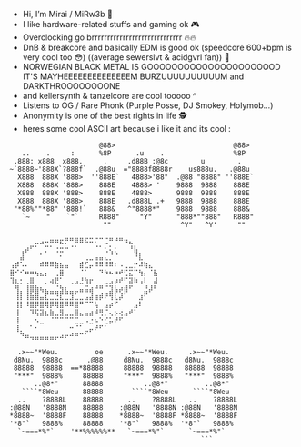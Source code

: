 - Hi, I’m Mirai / MiRw3b 👋
- I like hardware-related stuffs and gaming ok 🎮
- Overclocking go brrrrrrrrrrrrrrrrrrrrrrrrrrrrr 🔥🔥
- DnB & breakcore and basically EDM is good ok (speedcore 600+bpm is very cool too 😳) ((average sewerslvt & acidgvrl fan)) 🎵
- NORWEGIAN BLACK METAL IS GOOOOOOOOOOOOOOOOOOOOOD IT'S MAYHEEEEEEEEEEEEEEM BURZUUUUUUUUUUM and DARKTHROOOOOOOONE
- and kellersynth & tanzelcore are cool tooooo ^
- Listens to OG / Rare Phonk (Purple Posse, DJ Smokey, Holymob...)
- Anonymity is one of the best rights in life 🕵
- heres some cool ASCII art because i like it and its cool :

```                      .                                .    
                      @88>                             @88>  
   ..    .     :      %8P      .u    .                 %8P   
 .888: x888  x888.     .     .d88B :@8c        u        .    
~`8888~'888X`?888f`  .@88u  ="8888f8888r    us888u.   .@88u  
  X888  888X '888>  ''888E`   4888>'88"  .@88 "8888" ''888E` 
  X888  888X '888>    888E    4888> '    9888  9888    888E  
  X888  888X '888>    888E    4888>      9888  9888    888E  
  X888  888X '888>    888E   .d888L .+   9888  9888    888E  
 "*88%""*88" '888!`   888&   ^"8888*"    9888  9888    888&  
   `~    "    `"`     R888"     "Y"      "888*""888"   R888" 
                       ""                 ^Y"   ^Y'     ""   
                                                             
⠀⠀⠀⠀⠀⣀⣠⠤⠶⠶⣖⡛⠛⠿⠿⠯⠭⠍⠉⣉⠛⠚⠛⠲⣄⠀⠀⠀⠀⠀
⠀⠀⢀⡴⠋⠁⠀⡉⠁⢐⣒⠒⠈⠁⠀⠀⠀⠈⠁⢂⢅⡂⠀⠀⠘⣧⠀⠀⠀⠀
⠀⠀⣼⠀⠀⠀⠁⠀⠀⠀⠂⠀⠀⠀⠀⢀⣀⣤⣤⣄⡈⠈⠀⠀⠀⠘⣇⠀⠀⠀
⢠⡾⠡⠄⠀⠀⠾⠿⠿⣷⣦⣤⠀⠀⣾⣋⡤⠿⠿⠿⠿⠆⠠⢀⣀⡒⠼⢷⣄⠀
⣿⠊⠊⠶⠶⢦⣄⡄⠀⢀⣿⠀⠀⠀⠈⠁⠀⠀⠙⠳⠦⠶⠞⢋⣍⠉⢳⡄⠈⣧
⢹⣆⡂⢀⣿⠀⠀⡀⢴⣟⠁⠀⢀⣠⣘⢳⡖⠀⠀⣀⣠⡴⠞⠋⣽⠷⢠⠇⠀⣼
⠀⢻⡀⢸⣿⣷⢦⣄⣀⣈⣳⣆⣀⣀⣤⣭⣴⠚⠛⠉⣹⣧⡴⣾⠋⠀⠀⣘⡼⠃
⠀⢸⡇⢸⣷⣿⣤⣏⣉⣙⣏⣉⣹⣁⣀⣠⣼⣶⡾⠟⢻⣇⡼⠁⠀⠀⣰⠋⠀⠀
⠀⢸⡇⠸⣿⡿⣿⢿⡿⢿⣿⠿⠿⣿⠛⠉⠉⢧⠀⣠⡴⠋⠀⠀⠀⣠⠇⠀⠀⠀
⠀⢸⠀⠀⠹⢯⣽⣆⣷⣀⣻⣀⣀⣿⣄⣤⣴⠾⢛⡉⢄⡢⢔⣠⠞⠁⠀⠀⠀⠀
⠀⢸⠀⠀⠀⠢⣀⠀⠈⠉⠉⠉⠉⣉⣀⠠⣐⠦⠑⣊⡥⠞⠋⠀⠀⠀⠀⠀⠀⠀
⠀⢸⡀⠀⠁⠂⠀⠀⠀⠀⠀⠀⠒⠈⠁⣀⡤⠞⠋⠁⠀⠀⠀⠀⠀⠀⠀⠀⠀⠀
⠀⠀⠙⠶⢤⣤⣤⣤⣤⡤⠴⠖⠚⠛⠉⠁⠀⠀⠀⠀⠀⠀⠀⠀⠀⠀⠀⠀⠀⠀
                                                         
  .x~~"*Weu.         oe      .x~~"*Weu.     .x~~"*Weu.   
 d8Nu.  9888c      .@88     d8Nu.  9888c   d8Nu.  9888c  
 88888  98888  ==*88888     88888  98888   88888  98888  
 "***"  9888%     88888     "***"  9888%   "***"  9888%  
      ..@8*"      88888          ..@8*"         ..@8*"   
   ````"8Weu      88888       ````"8Weu      ````"8Weu   
  ..    ?8888L    88888      ..    ?8888L   ..    ?8888L 
:@88N   '8888N    88888    :@88N   '8888N :@88N   '8888N 
*8888~  '8888F    88888    *8888~  '8888F *8888~  '8888F 
'*8"`   9888%     88888    '*8"`   9888%  '*8"`   9888%  
  `~===*%"`    '**%%%%%%**   `~===*%"`      `~===*%"`    
                                               ```

